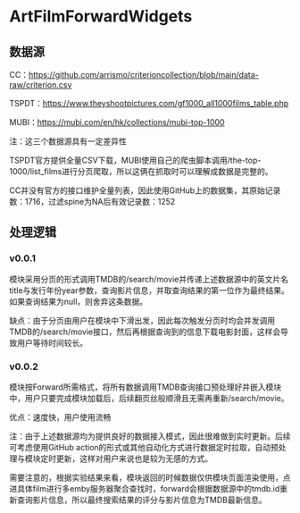 # ArtFilmForwardWidgets
## 数据源

CC：https://github.com/arrismo/criterioncollection/blob/main/data-raw/criterion.csv

TSPDT：https://www.theyshootpictures.com/gf1000_all1000films_table.php

MUBI：https://mubi.com/en/hk/collections/mubi-top-1000

注：这三个数据源具有一定差异性

TSPDT官方提供全量CSV下载，MUBI使用自己的爬虫脚本调用/the-top-1000/list_films进行分页爬取，所以这俩在抓取时可以理解成数据是完整的。

CC并没有官方的接口维护全量列表，因此使用GitHub上的数据集，其原始记录数：1716，过滤spine为NA后有效记录数：1252

## 处理逻辑

### v0.0.1

模块采用分页的形式调用TMDB的/search/movie并传递上述数据源中的英文片名title与发行年份year参数，查询影片信息，并取查询结果的第一位作为最终结果。如果查询结果为null，则舍弃这条数据。

缺点：由于分页由用户在模块中下滑出发，因此每次触发分页时均会并发调用TMDB的/search/movie接口，然后再根据查询到的信息下载电影封面，这样会导致用户等待时间较长。

### v0.0.2

模块按Forward所需格式，将所有数据调用TMDB查询接口预处理好并嵌入模块中，用户只要完成模块加载后，后续翻页丝般顺滑且无需再重新/search/movie。

优点：速度快，用户使用流畅

注：由于上述数据源均为提供良好的数据接入模式，因此很难做到实时更新。后续可考虑使用GitHub action的形式或其他自动化方式进行数据定时拉取，自动预处理与模块定时更新，这样对用户来说也是较为无感的方式。

需要注意的，根据实验结果来看，模块返回的时候数据仅供模块页面渲染使用，点进具体film进行多emby服务器聚合查找时，forward会根据数据源中的tmdb.id重新查询影片信息，所以最终搜索结果的评分与影片信息为TMDB最新信息。



